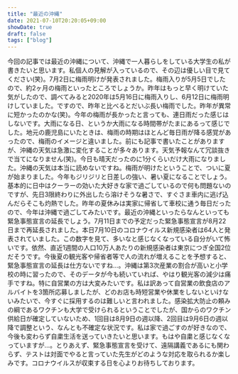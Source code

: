 ```yaml
---
title: "最近の沖縄"
date: 2021-07-10T20:20:05+09:00
showDate: true
draft: false
tags: ["blog"]
---
```

今回の記事では最近の沖縄について、沖縄で一人暮らしをしている大学生の私が書きたいと思います。私個人の見解が入っているので、その辺は優しい目で見てください(笑)。7月2日に梅雨明けが発表されました。梅雨入りが5月5日でしたので、約2ヶ月の梅雨といったところでしょうか。昨年はもっと早く明けていた気がしたので、調べてみると2020年は5月16日に梅雨入りし、6月12日に梅雨明けしていました。ですので、昨年と比べるとだいぶ長い梅雨でした。昨年が異常に短かったのかな(笑)。今年の梅雨が長かったと言っても、連日雨だった感じはしないです。大雨になる日、というか大雨になる時間帯がたまにあるって感じでした。地元の鹿児島にいたときは、梅雨の時期はほとんど毎日雨が降る感覚があったので、梅雨のイメージと違いました。前にも記事で書いたことがありますが、沖縄の天気は急激に変化することが多々あります。天気予報なんて冗談抜きで当てになりません(笑)。今日も晴天だったのに1分くらいだけ大雨になりました。沖縄の天気は本当に読めないですね。梅雨が明けたということで、ついに夏が始まりました。今年もジリジリと日差しの強い、暑い夏になることでしょう。基本的に日中はクーラーの効いた大好きな家で過ごしているので何も問題ないのですが、先日3限終わりに外出したら溶けそうな暑さで、すぐさま車内に逃げ込んだらそこも灼熱でした。昨年の夏休みは実家に帰省して車校に通う毎日だったので、今年は沖縄で過ごしてみたいです。最近の沖縄といったらなんといっても緊急事態宣言の延長でしょう。7月11日までの予定だった緊急事態宣言が8月22日まで再延長されました。本日7月10日のコロナウイルス新規感染者は64人と発表されていました。この数字を見て、多いなと感じなくなっている自分がいて怖いです。依然、直近1週間の人口10万人あたりの新規感染者は東京につぎ全国2位だそうです。今後夏の観光客や帰省者等で人の流れが増えることを予想すると、緊急事態宣言の延長は仕方ないですね…。沖縄は第3次産業の割合が高いと小学校の時に習ったので、そのデータが今も続いていれば、やはり観光客の減少は痛手ですね。特に自営業の方は大変みたいです。私は訳あって自営業の飲食店のアルバイトを3箇所応募しましたが、どのお店も時短営業や休業をしないといけないみたいで、今すぐに採用するのは難しいと言われました。感染拡大防止の頼みの綱であるワクチンも大学で受けられるということでしたが、国からのワクチン供給日が確定していないため、1回目は8月9日の週以降、2回目は9月6日の週以降で調整という、なんとも不確定な状況です。私は家で過ごすのが好きなので、今後も変わらず自粛生活を送っていきたいと思います。もはや自粛と感じなくなっていますが…。とりあえず、緊急事態宣言を受けて、遠隔講義であるにも関わらず、テストは対面でやると言っていた先生がどのような対応を取られるか楽しみです。コロナウイルスが収束する日を心よりお待ちしております。